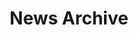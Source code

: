 ---
title: News Archive
layout: redirect
description:
permalink: /news/archive/
breadcrumb: Archive
redirect: /news/
---